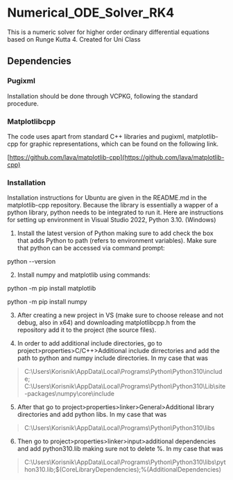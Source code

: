 # Numerical_ODE_Solver_RK4

This is a numeric solver for higher order ordinary differential equations based on Runge Kutta 4. Created for Uni Class

## Dependencies

### Pugixml

Installation should be done through VCPKG, following the standard procedure.

### Matplotlibcpp

The code uses apart from standard C++ libraries and pugixml, matplotlib-cpp for graphic representations, which can be found on the following link.

[https://github.com/lava/matplotlib-cpp](https://github.com/lava/matplotlib-cpp)

### Installation

Installation instructions for Ubuntu are given in the README.md in the matplotlib-cpp repository. Because the library is essentially a wapper of a python library, python needs to be integrated to run it. Here are instructions for setting up environment in Visual Studio 2022, Python 3.10. (Windows)

1. Install the latest version of Python making sure to add check the box that adds Python to path (refers to environment variables). Make sure that python can be accessed via command prompt:

python --version

2. Install numpy and matplotlib using commands:

python -m pip install matplotlib

python -m pip install numpy

3. After creating a new project in VS (make sure to choose release and not debug, also in x64) and downloading matplotlibcpp.h from the repository add it to the project (the source files).

4. In order to add additional include directories, go to project>properties>C/C++>Additional include dirrectories and add the path to python and numpy include directories. In my case that was

> C:\Users\Korisnik\AppData\Local\Programs\Python\Python310\include;
> C:\Users\Korisnik\AppData\Local\Programs\Python\Python310\Lib\site-packages\numpy\core\include

5. After that go to project>properties>linker>General>Additional library directories and add python libs. In my case that was

> C:\Users\Korisnik\AppData\Local\Programs\Python\Python310\libs

6. Then go to project>properties>linker>input>additional dependencies and add python310.lib making sure not to delete %. In my case that was

> C:\Users\Korisnik\AppData\Local\Programs\Python\Python310\libs\python310.lib;$(CoreLibraryDependencies);%(AdditionalDependencies)
